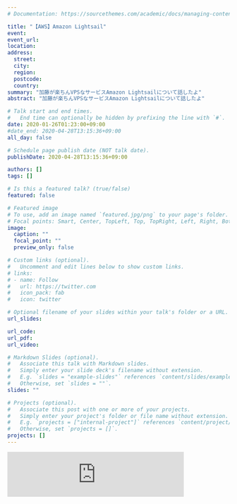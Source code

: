 ```yaml
---
# Documentation: https://sourcethemes.com/academic/docs/managing-content/

title: "【AWS】Amazon Lightsail"
event:
event_url:
location:
address:
  street:
  city:
  region:
  postcode:
  country:
summary: "加藤が楽ちんVPSなサービスAmazon Lightsailについて話したよ"
abstract: "加藤が楽ちんVPSなサービスAmazon Lightsailについて話したよ"

# Talk start and end times.
#   End time can optionally be hidden by prefixing the line with `#`.
date: 2020-01-26T01:23:00+09:00
#date_end: 2020-04-28T13:15:36+09:00
all_day: false

# Schedule page publish date (NOT talk date).
publishDate: 2020-04-28T13:15:36+09:00

authors: []
tags: []

# Is this a featured talk? (true/false)
featured: false

# Featured image
# To use, add an image named `featured.jpg/png` to your page's folder. 
# Focal points: Smart, Center, TopLeft, Top, TopRight, Left, Right, BottomLeft, Bottom, BottomRight.
image:
  caption: ""
  focal_point: ""
  preview_only: false

# Custom links (optional).
#   Uncomment and edit lines below to show custom links.
# links:
# - name: Follow
#   url: https://twitter.com
#   icon_pack: fab
#   icon: twitter

# Optional filename of your slides within your talk's folder or a URL.
url_slides:

url_code:
url_pdf:
url_video:

# Markdown Slides (optional).
#   Associate this talk with Markdown slides.
#   Simply enter your slide deck's filename without extension.
#   E.g. `slides = "example-slides"` references `content/slides/example-slides.md`.
#   Otherwise, set `slides = ""`.
slides: ""

# Projects (optional).
#   Associate this post with one or more of your projects.
#   Simply enter your project's folder or file name without extension.
#   E.g. `projects = ["internal-project"]` references `content/project/deep-learning/index.md`.
#   Otherwise, set `projects = []`.
projects: []
---
```

<iframe src="https://anchor.fm/mukiudo/embed/episodes/AWSAmazon-Lightsail-eads69" height="102px" width="400px" frameborder="0" scrolling="no"></iframe>
